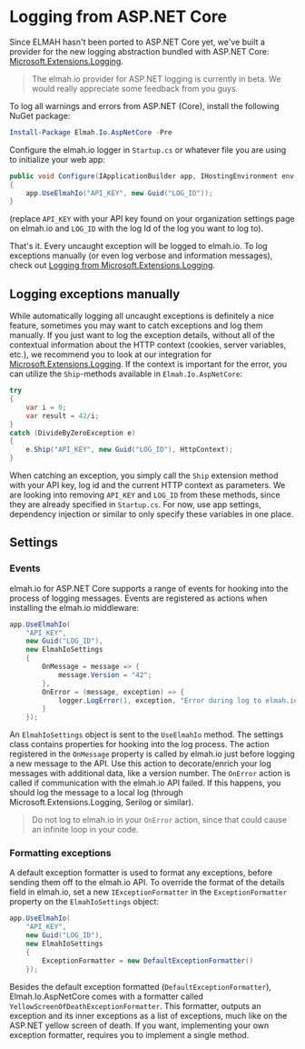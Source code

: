 # Logging from ASP.NET Core

Since ELMAH hasn't been ported to ASP.NET Core yet, we've built a provider for the new logging abstraction bundled with ASP.NET Core: [Microsoft.Extensions.Logging](https://github.com/aspnet/Logging).

> The elmah.io provider for ASP.NET logging is currently in beta. We would really appreciate some feedback from you guys.

To log all warnings and errors from ASP.NET (Core), install the following NuGet package:

```powershell
Install-Package Elmah.Io.AspNetCore -Pre
```

Configure the elmah.io logger in `Startup.cs` or whatever file you are using to initialize your web app:

```csharp
public void Configure(IApplicationBuilder app, IHostingEnvironment env, ILoggerFactory fac)
{
    app.UseElmahIo("API_KEY", new Guid("LOG_ID"));
}
```

(replace `API_KEY` with your API key found on your organization settings page on elmah.io and `LOG_ID` with the log Id of the log you want to log to).

That's it. Every uncaught exception will be logged to elmah.io. To log exceptions manually (or even log verbose and information messages), check out [Logging from Microsoft.Extensions.Logging](/logging-to-elmah-io-from-microsoft-extensions-logging).

## Logging exceptions manually

While automatically logging all uncaught exceptions is definitely a nice feature, sometimes you may want to catch exceptions and log them manually. If you just want to log the exception details, without all of the contextual information about the HTTP context (cookies, server variables, etc.), we recommend you to look at our integration for [Microsoft.Extensions.Logging](logging-to-elmah-io-from-microsoft-extensions-logging). If the context is important for the error, you can utilize the `Ship`-methods available in `Elmah.Io.AspNetCore`:

```csharp
try
{
    var i = 0;
    var result = 42/i;
}
catch (DivideByZeroException e)
{
    e.Ship("API_KEY", new Guid("LOG_ID"), HttpContext);
}
```

When catching an exception, you simply call the `Ship` extension method with your API key, log id and the current HTTP context as parameters. We are looking into removing `API_KEY` and `LOG_ID` from these methods, since they are already specified in `Startup.cs`. For now, use app settings, dependency injection or similar to only specify these variables in one place.

## Settings

### Events

elmah.io for ASP.NET Core supports a range of events for hooking into the process of logging messages. Events are registered as actions when installing the elmah.io middleware:

```csharp
app.UseElmahIo(
    "API_KEY", 
    new Guid("LOG_ID"), 
    new ElmahIoSettings
    {
        OnMessage = message => {
            message.Version = "42";
        },
        OnError = (message, exception) => {
            logger.LogError(1, exception, "Error during log to elmah.io");
        }
    });
```

An `ElmahIoSettings` object is sent to the `UseElmahIo` method. The settings class contains properties for hooking into the log process. The action registered in the `OnMessage` property is called by elmah.io just before logging a new message to the API. Use this action to decorate/enrich your log messages with additional data, like a version number. The `OnError` action is called if communication with the elmah.io API failed. If this happens, you should log the message to a local log (through Microsoft.Extensions.Logging, Serilog or similar).

> Do not log to elmah.io in your `OnError` action, since that could cause an infinite loop in your code.

### Formatting exceptions

A default exception formatter is used to format any exceptions, before sending them off to the elmah.io API. To override the format of the details field in elmah.io, set a new `IExceptionFormatter` in the `ExceptionFormatter` property on the `ElmahIoSettings` object:

```csharp
app.UseElmahIo(
    "API_KEY", 
    new Guid("LOG_ID"), 
    new ElmahIoSettings
    {
        ExceptionFormatter = new DefaultExceptionFormatter()
    });
```

Besides the default exception formatted (`DefaultExceptionFormatter`), Elmah.Io.AspNetCore comes with a formatter called `YellowScreenOfDeathExceptionFormatter`. This formatter, outputs an exception and its inner exceptions as a list of exceptions, much like on the ASP.NET yellow screen of death. If you want, implementing your own exception formatter, requires you to implement a single method.